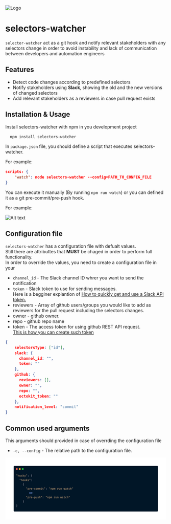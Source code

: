 
![Logo](https://dev-to-uploads.s3.amazonaws.com/uploads/articles/th5xamgrr6se0x5ro4g6.png)


# selectors-watcher

`selector-watcher` act as a git hook and notify relevant stakeholders with any selectors change
in order to avoid instability and lack of communication between developers and automation engineers


## Features

- Detect code changes according to predefined selectors
- Notify stakeholders using **Slack**, showing the old and the new versions of changed selectors
- Add relevant stakeholders as a reviewers in case pull request exists


## Installation & Usage

Install selectors-watcher with npm in you development project

```bash
  npm install selectors-watcher
```

In `package.json` file, you should define a script that executes selectors-watcher.

For example:

```json
scripts: {
    "watch": node selectors-watcher --config=PATH_TO_CONFIG_FILE 
}
```

You can execute it manually (By running `npm run watch`) or you can defined it as a git pre-commit/pre-push hook.

For example:

![Alt text](https://carbon.now.sh/?bg=rgba%280%2C0%2C0%2C0%29&t=night-owl&wt=none&l=javascript&width=1087&ds=false&dsyoff=20px&dsblur=68px&wc=true&wa=false&pv=56px&ph=56px&ln=false&fl=1&fm=Fira+Code&fs=18px&lh=162%25&si=false&es=1x&wm=false&code=%2522husky%2522%253A%2520%257B%2520%250A%2520%2520%2522hooks%2522%253A%250A%2509%257B%250A%2520%2520%2520%2520%2520%2520%2522pre-commit%2522%253A%2520%2522npm%2520run%2520watch%2522%250A%2520%2520%2520%2520%2520%2520%2509OR%250A%2520%2520%2520%2520%2520%2520%2522pre-push%2522%253A%2520%2522npm%2520run%2520watch%2522%250A%2520%2520%2520%2520%257D%250A%257D)
## Configuration file

`selectors-watcher` has a configuration file with defualt values.  
Still there are attributtes that **MUST** be chaged in order to perform full functionality.  
In order to override the values, you need to create a configuration file in your

- `channel_id` - The Slack channel ID whrer you want to send the notification
- `token` - Slack token to use for sending messages.  
  Here is a begginer explantion of [How to quickly get and use a Slack API token.](https://api.slack.com/tutorials/tracks/getting-a-token)
- reviewers - Array of github users/groups you would like to add as reviewers for the pull request including the selectors changes.
- owner - github owner.
- repo - github repo name
- token - The access token for using github REST API request.  
  [This is how you can create such token](https://docs.github.com/en/rest/overview/authenticating-to-the-rest-api?apiVersion=2022-11-28#authenticating-with-a-personal-access-token)


```json
{
    selectorsType: ["id"],
    slack: {
      channel_id: "",
      token: ""
    },
    github: {
      reviewers: [],
      owner: "",
      repo: "",
      octokit_token: ""
    },
    notification_level: "commit"
}
```

## Common used arguments
This arguments should provided in case of overrding the configuration file

- `-c, --config` - The relative path to the configuration file.

![](assets/husky.png)

